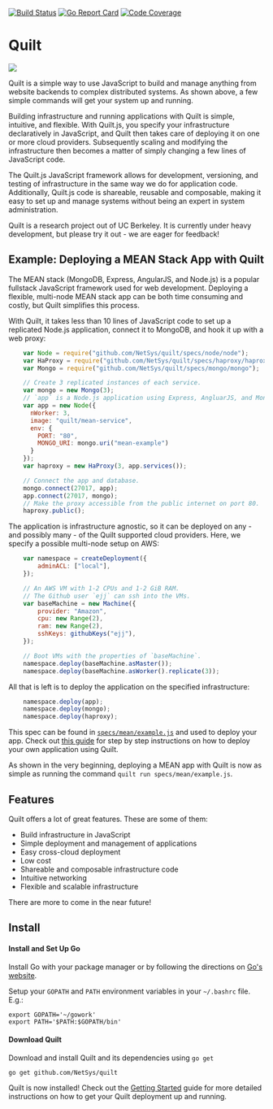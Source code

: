[![Build Status](https://travis-ci.org/NetSys/quilt.svg?branch=master)](https://travis-ci.org/NetSys/quilt)
[![Go Report Card](https://goreportcard.com/badge/github.com/NetSys/quilt)](https://goreportcard.com/report/github.com/NetSys/quilt)
[![Code Coverage](https://codecov.io/gh/NetSys/quilt/branch/master/graph/badge.svg)](https://codecov.io/gh/NetSys/quilt)

# Quilt

<img src="./docs/images/quilt_mean.gif">

Quilt is a simple way to use JavaScript to build and manage anything from
website backends to complex distributed systems. As shown above, a few simple
commands will get your system up and running.

Building infrastructure and running applications with Quilt is simple,
intuitive, and flexible. With Quilt.js, you specify your infrastructure
declaratively in JavaScript, and Quilt then takes care of deploying it on one
or more cloud providers. Subsequently scaling and modifying the infrastructure
then becomes a matter of simply changing a few lines of JavaScript code.

The Quilt.js JavaScript framework allows for development, versioning, and
testing of infrastructure in the same way we do for application code.
Additionally, Quilt.js code is shareable, reusable and composable, making it
easy to set up and manage systems without being an expert in system
administration.

Quilt is a research project out of UC Berkeley. It is currently under heavy
development, but please try it out - we are eager for feedback!

## Example: Deploying a MEAN Stack App with Quilt
The MEAN stack (MongoDB, Express, AngularJS, and Node.js) is a popular
fullstack JavaScript framework used for web development. Deploying a flexible,
multi-node MEAN stack app can be both time consuming and costly, but Quilt
simplifies this process.

With Quilt, it takes less than 10 lines of JavaScript code to set up a
replicated Node.js application, connect it to MongoDB, and hook it up with a
web proxy:

[//]: # (b1)
```javascript
    var Node = require("github.com/NetSys/quilt/specs/node/node");
    var HaProxy = require("github.com/NetSys/quilt/specs/haproxy/haproxy").Haproxy;
    var Mongo = require("github.com/NetSys/quilt/specs/mongo/mongo");

    // Create 3 replicated instances of each service.
    var mongo = new Mongo(3);
    // `app` is a Node.js application using Express, AngluarJS, and MongoDB.
    var app = new Node({
      nWorker: 3,
      image: "quilt/mean-service",
      env: {
        PORT: "80",
        MONGO_URI: mongo.uri("mean-example")
      }
    });
    var haproxy = new HaProxy(3, app.services());

    // Connect the app and database.
    mongo.connect(27017, app);
    app.connect(27017, mongo);
    // Make the proxy accessible from the public internet on port 80.
    haproxy.public();
```

The application is infrastructure agnostic, so it can be deployed on any - and
possibly many - of the Quilt supported cloud providers. Here, we specify a
possible multi-node setup on AWS:

[//]: # (b1)
```javascript
    var namespace = createDeployment({
        adminACL: ["local"],
    });

    // An AWS VM with 1-2 CPUs and 1-2 GiB RAM.
    // The Github user `ejj` can ssh into the VMs.
    var baseMachine = new Machine({
        provider: "Amazon",
        cpu: new Range(2),
        ram: new Range(2),
        sshKeys: githubKeys("ejj"),
    });

    // Boot VMs with the properties of `baseMachine`.
    namespace.deploy(baseMachine.asMaster());
    namespace.deploy(baseMachine.asWorker().replicate(3));
```
All that is left is to deploy the application on the specified infrastructure:

[//]: # (b1)
```javascript
    namespace.deploy(app);
    namespace.deploy(mongo);
    namespace.deploy(haproxy);
```

This spec can be found in [`specs/mean/example.js`](./specs/mean/example.js)
and used to deploy your app. Check out [this guide](./docs/DeployMEANapp.md)
for step by step instructions on how to deploy your own application using
Quilt.

As shown in the very beginning, deploying a MEAN app with Quilt is now as simple
as running the command `quilt run specs/mean/example.js`.

## Features
Quilt offers a lot of great features. These are some of them:

* Build infrastructure in JavaScript
* Simple deployment and management of applications
* Easy cross-cloud deployment
* Low cost
* Shareable and composable infrastructure code
* Intuitive networking
* Flexible and scalable infrastructure

There are more to come in the near future!

## Install
#### Install and Set Up Go
Install Go with your package manager or by following the directions on
[Go's website](https://golang.org/doc/install).

Setup your `GOPATH` and `PATH` environment variables in your `~/.bashrc` file.
E.g.:

    export GOPATH='~/gowork'
    export PATH='$PATH:$GOPATH/bin'

#### Download Quilt
Download and install Quilt and its dependencies using `go get`

    go get github.com/NetSys/quilt

Quilt is now installed! Check out the
[Getting Started](./docs/GettingStarted.md) guide for more detailed
instructions on how to get your Quilt deployment up and running.
